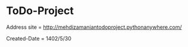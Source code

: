 # ToDo-Project
Address site = http://mehdizamaniantodoproject.pythonanywhere.com/


Created-Date = 1402/5/30
